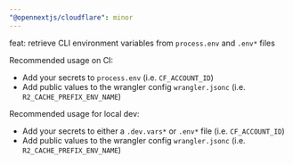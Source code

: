 ```yaml
---
"@opennextjs/cloudflare": minor
---
```


feat: retrieve CLI environment variables from `process.env` and `.env*` files

Recommended usage on CI:

- Add your secrets to `process.env` (i.e. `CF_ACCOUNT_ID`)
- Add public values to the wrangler config `wrangler.jsonc` (i.e. `R2_CACHE_PREFIX_ENV_NAME`)

Recommended usage for local dev:

- Add your secrets to either a `.dev.vars*` or `.env*` file (i.e. `CF_ACCOUNT_ID`)
- Add public values to the wrangler config `wrangler.jsonc` (i.e. `R2_CACHE_PREFIX_ENV_NAME`)
